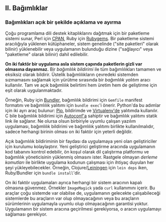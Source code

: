 ## II. Bağımlıklar

### Bağımlıkları açık bir şekilde açıklama ve ayırma

Çoğu programlama dili destek kitaplıklarını dağıtmak için bir paketleme sistemi sunar, Perl için [CPAN](http://www.cpan.org/), Ruby için [Rubygems](http://rubygems.org/). Bir paketleme sistemi aracılığıyla yüklenen kütüphaneler, sistem genelinde ("site paketleri" olarak bilinir) yüklenebilir veya uygulamanın bulunduğu dizine ("sağlayıcı" veya "paketleme" olarak bilinir) dahil edilebilir.

**On iki faktör bir uygulama asla sistem çapında paketlerin gizli var olmasına dayanmaz.** Bir *bağımlılık bildirimi* ile tüm bağımlılıkları tamamen ve eksiksiz olarak bildirir. Üstelik bağımlılıkların çevredeki sistemden sızmamasını sağlamak için yürütme sırasında bir *bağımlılık yalıtım* aracı kullanılır. Tam ve açık bağımlılık belirtimi hem üretim hem de geliştirme için eşit olarak uygulanmaktadır.

Örneğin, Ruby için [Bundler](https://bundler.io/), bağımlılık bildirimi için `Gemfile` manifest formatını ve bağımlılık yalıtımı için `bundle exec`'i önerir. Python'da bu adımlar için iki ayrı araç bulunur: [Pip](http://www.pip-installer.org/en/latest/), bildirimde ve [Virtualenv'de](http://www.virtualenv.org/en/latest/) yalıtımda kullanılır. C bile bağımlılık bildirimi için [Autoconf'a](http://www.gnu.org/s/autoconf/) sahiptir ve bağımlılık yalıtımı statik link ile sağlanır. Ne olursa olsun birbiriyle uyumlu çalışan yazılım uygulaması, bağımlılık bildirimi ve bağımlılık yalıtımı birlikte kullanılmalıdır, sadece herhangi birinin olması on iki faktör için yeterli değildir.

Açık bağımlılık bildiriminin bir faydası da uygulamaya yeni olan geliştiriciler için kurulumu kolaylaştırır. Yeni geliştirici geliştirme aracında uygulamanın kod tabanını kontrol edebilir, ön koşul olarak dil çalıştırma platformu ve bağımlılık yöneticisinin yüklenmiş olmasını ister. Rastgele olmayan *derleme komutları* ile birlikte uygulama kodunun çalışması için ihtiyaç duyulan her şeyi yükleyebilecekler. Örneğin, Clojure/[Leiningen](https://github.com/technomancy/leiningen#readme) için `lein deps` iken, Ruby/Bundler için  `bundle install`'dir. 

On iki faktör uygulamaları ayrıca herhangi bir sistem aracının kapalı olmasına güvenmez. Örnekler `ImageMagick` yada `curl` kullanımını içerir. Bu araçlar çoğu sistemde var olabilse de, uygulamanın gelecekte çalışabileceği sistemlerde bu araçların var olup olmayacağının veya bu araçların sürümlerinin uygulamayla uyumlu olup olmayacağının garantisi yoktur. Uygulamanın bir sistem aracına geçirilmesi gerekiyorsa, o aracın uygulamayı sağlaması gerekiyor.

